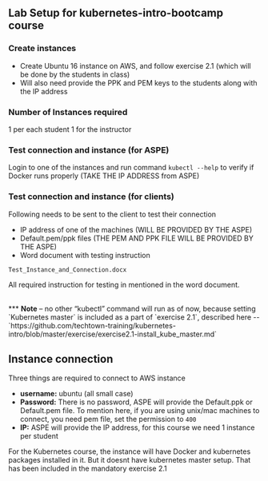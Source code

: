## Lab Setup for kubernetes-intro-bootcamp course

### Create instances

- Create Ubuntu 16 instance on AWS, and follow exercise 2.1 (which will be done by the students in class)
- Will also need provide the PPK and PEM keys to the students along with the IP address

### Number of Instances required
1 per each student
1 for the instructor


### Test connection and instance (for ASPE)
Login to one of the instances and run command `kubectl --help` to verify if Docker runs properly (TAKE THE IP ADDRESS from ASPE)

### Test connection and instance (for clients)
Following needs to be sent to the client to test their connection

- IP address of one of the machines (WILL BE PROVIDED BY THE ASPE)
- Default.pem/ppk files (THE PEM AND PPK FILE WILL BE PROVIDED BY THE ASPE)
- Word document with testing instruction
```
Test_Instance_and_Connection.docx
```

All required instruction for testing in mentioned in the word document.


<br>
*** <b>Note</b> – no other “kubectl” command will run as of now, because setting `Kubernetes master` is included as a part of `exercise 2.1`, described here -- `https://github.com/techtown-training/kubernetes-intro/blob/master/exercise/exercise2.1-install_kube_master.md`


## Instance connection
Three things are required to connect to AWS instance

- <b>username:</b> ubuntu (all small case)
- <b>Password:</b> There is no password, ASPE will provide the Default.ppk or Default.pem file. To mention here, if you are using unix/mac machines to connect, you need pem file, set the permission to `400`
- <b>IP:</b> ASPE will provide the IP address, for this course we need 1 instance per student

For the Kubernetes course, the instance will have Docker and kubernetes packages installed in it. 
But it doesnt have kubernetes master setup. That has been included in the mandatory exercise 2.1
